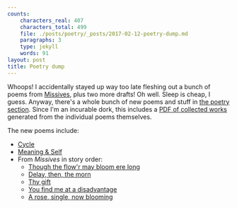```yaml
---
counts:
    characters_real: 407
    characters_total: 499
    file: ./posts/poetry/_posts/2017-02-12-poetry-dump.md
    paragraphs: 3
    type: jekyll
    words: 91
layout: post
title: Poetry dump
---
```


Whoops! I accidentally stayed up way too late fleshing out a bunch of poems from [Missives](/fiction/missives), plus two more drafts! Oh well. Sleep is cheap, I guess. Anyway, there's a whole bunch of new poems and stuff in [the poetry section](/poetry). Since I'm an incurable dork, this includes a [PDF of collected works](/poetry/collected.pdf) generated from the individual poems themselves.

The new poems include:

* [Cycle](/poetry/cycle)
* [Meaning &amp; Self](/poetry/meaning-and-self)
* From *Missives* in story order:
    * [Though the flow'r may bloom ere long](/poetry/though-the-flowr-may-bloom-ere-long)
    * [Delay, then, the morn](/poetry/delay-then-the-morn)
    * [Thy gift](/poetry/thy-gift)
    * [You find me at a disadvantage](/poetry/you-find-me-at-a-disadvantage)
    * [A rose, single, now blooming](/poetry/a-rose-single-now-blooming)
